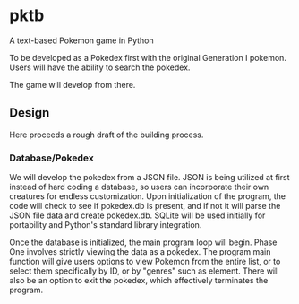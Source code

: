 # pktb

A text-based Pokemon game in Python

To be developed as a Pokedex first with the original Generation I pokemon. Users
will have the ability to search the pokedex.

The game will develop from there.

## Design

Here proceeds a rough draft of the building process.

### Database/Pokedex

We will develop the pokedex from a JSON file. JSON is being utilized at first instead of hard coding a database, so users can incorporate their own creatures for endless customization. Upon initialization of the program, the code will check to see if pokedex.db is present, and if not it will parse the JSON file data and create pokedex.db. SQLite will be used initially for portability and Python's standard library integration.

Once the database is initialized, the main program loop will begin. Phase One involves strictly viewing the data as a pokedex. The program main function will give users options to view Pokemon from the entire list, or to select them specifically by ID, or by "genres" such as element. There will also be an option to exit the pokedex, which effectively terminates the program.
